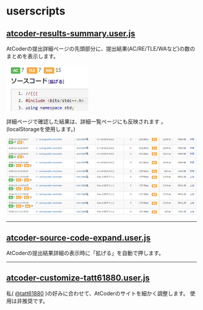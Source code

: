 # userscripts

## [atcoder-results-summary.user.js](https://github.com/tatt61880/userscripts/raw/master/atcoder-results-summary.user.js)

AtCoderの提出詳細ページの先頭部分に、提出結果(AC/RE/TLE/WAなど)の数のまとめを表示します。

![atcoder-results-summary_1](https://github.com/tatt61880/userscripts/raw/master/images/atcoder-results-summary_1.png)

詳細ページで確認した結果は、詳細一覧ページにも反映されます 。(localStorageを使用します。)

![atcoder-results-summary_2](https://github.com/tatt61880/userscripts/raw/master/images/atcoder-results-summary_2.png)



----

##  [atcoder-source-code-expand.user.js](https://github.com/tatt61880/userscripts/raw/master/atcoder-source-code-expand.user.js)

AtCoderの提出結果詳細の表示時に「拡げる」を自動で押します。



----

##  [atcoder-customize-tatt61880.user.js](https://github.com/tatt61880/userscripts/raw/master/atcoder-customize-tatt61880.user.js)

私( [@tatt61880](https://twitter.com/tatt61880) )の好みに合わせて、AtCoderのサイトを細かく調整します。 使用は非推奨です。
